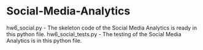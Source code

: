 # Social-Media-Analytics


hw6_social.py - The skeleton code of the Social Media Analytics is ready in this python file.
hw6_social_tests.py - The testing of the Social Media Analytics is in this python file.